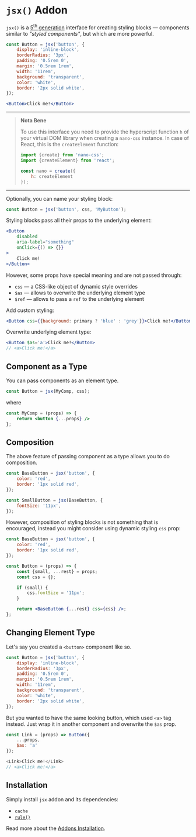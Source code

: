# `jsx()` Addon

`jsx()` is a [5<sup>th</sup> generation](https://github.com/streamich/freestyler/blob/master/docs/en/generations.md#5th-generation)
interface for creating styling blocks &mdash; components similar to *"styled components"*,
but which are more powerful.

```jsx
const Button = jsx('button', {
    display: 'inline-block',
    borderRadius: '3px',
    padding: '0.5rem 0',
    margin: '0.5rem 1rem',
    width: '11rem',
    background: 'transparent',
    color: 'white',
    border: '2px solid white',
});

<Button>Click me!</Button>
```

---

> __Nota Bene__
>
> To use this interface you need to provide the hyperscript function `h` of your virtual
> DOM library when creating a `nano-css` instance. In case of React,
> this is the `createElement` function:
>
> ```js
> import {create} from 'nano-css';
> import {createElement} from 'react';
>
> const nano = create({
>     h: createElement
> });
> ```

---

Optionally, you can name your styling block:

```js
const Button = jsx('button', css, 'MyButton');
```

Styling blocks pass all their props to the underlying element:

```jsx
<Button
    disabled
    aria-label="something"
    onClick={() => {}}
>
    Click me!
</Button>
```

However, some props have special meaning and are not passed through:

- `css` &mdash; a CSS-like object of dynamic style overrides
- `$as` &mdash; allows to overwrite the underlying element type
- `$ref` &mdash; allows to pass a `ref` to the underlying element

Add custom styling:

```jsx
<Button css={{background: primary ? 'blue' : 'grey'}}>Click me!</Button>
```

Overwrite underlying element type:

```jsx
<Button $as='a'>Click me!</Button>
// <a>Click me!</a>
```


## Component as a Type

You can pass components as an element type.

```js
const Button = jsx(MyComp, css);
```

where

```jsx
const MyComp = (props) => {
    return <button {...props} />
};
```


## Composition

The above feature of passing component as a type allows you to do composition.

```js
const BaseButton = jsx('button', {
    color: 'red',
    border: '1px solid red',
});

const SmallButton = jsx(BaseButton, {
    fontSize: '11px',
});
```

However, composition of styling blocks is not something that is encouraged, instead you might
consider using dynamic styling `css` prop:

```jsx
const BaseButton = jsx('button', {
    color: 'red',
    border: '1px solid red',
});

const Button = (props) => {
    const {small, ...rest} = props;
    const css = {};

    if (small) {
        css.fontSize = '11px';
    }

    return <BaseButton {...rest} css={css} />;
};
```


## Changing Element Type

Let's say you created a `<button>` component like so.

```js
const Button = jsx('button', {
    display: 'inline-block',
    borderRadius: '3px',
    padding: '0.5rem 0',
    margin: '0.5rem 1rem',
    width: '11rem',
    background: 'transparent',
    color: 'white',
    border: '2px solid white',
});
```

But you wanted to have the same looking button, which used `<a>` tag instead.
Just wrap it in another component and overwrite the `$as` prop.

```js
const Link = (props) => Button({
    ...props,
    $as: 'a'
});

<Link>Click me!</Link>
// <a>Click me!</a>
```


## Installation

Simply install `jsx` addon and its dependencies:

- `cache`
- [`rule()`](./rule.md)

Read more about the [Addons Installation](./Addons.md#addon-installation).
